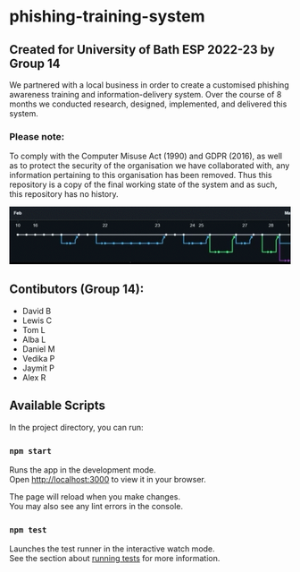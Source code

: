 # phishing-training-system

## Created for University of Bath ESP 2022-23 by Group 14

We partnered with a local business in order to create a customised phishing awareness training and information-delivery system. Over the course of 8 months we conducted research, designed, implemented, and delivered this system.

### Please note: 
To comply with the Computer Misuse Act (1990) and GDPR (2016), as well as to protect the security of the organisation we have collaborated with, any information pertaining to this organisation has been removed. Thus this repository is a copy of the final working state of the system and as such, this repository has no history.

![GIF file showing branch history](branch-history.gif)

## Contibutors (Group 14):
- David B
- Lewis C
- Tom L
- Alba L
- Daniel M
- Vedika P
- Jaymit P
- Alex R

## Available Scripts

In the project directory, you can run:

### `npm start`

Runs the app in the development mode.\
Open [http://localhost:3000](http://localhost:3000) to view it in your browser.

The page will reload when you make changes.\
You may also see any lint errors in the console.

### `npm test`

Launches the test runner in the interactive watch mode.\
See the section about [running tests](https://facebook.github.io/create-react-app/docs/running-tests) for more information.
